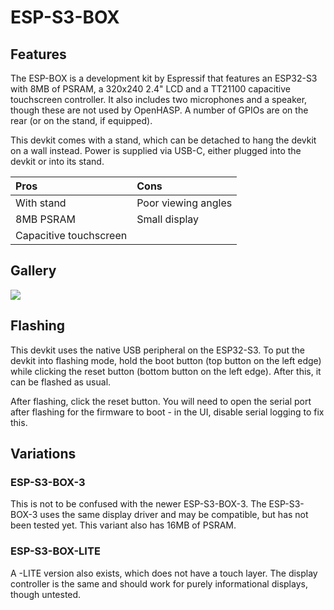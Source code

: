 # ESP-S3-BOX

## Features

The ESP-BOX is a development kit by Espressif that features an ESP32-S3 with 8MB of PSRAM, a 320x240 2.4" LCD and a TT21100 capacitive touchscreen controller. It also includes two microphones and a speaker, though these are not used by OpenHASP. A number of GPIOs are on the rear (or on the stand, if equipped).

This devkit comes with a stand, which can be detached to hang the devkit on a wall instead. Power is supplied via USB-C, either plugged into the devkit or into its stand.

| Pros                   | Cons
|:-----                  |:----
| With stand             | Poor viewing angles
| 8MB PSRAM              | Small display
| Capacitive touchscreen |

## Gallery

<div class="row justify-content-center">
    <a href="../images/esp_box.jpg" data-toggle="lightbox" data-gallery="example-gallery" class="col-sm-4" data-title="ESP-BOX" data-footer="ESP-BOX in operation showing time, environmental data and controlling a light.">
        <img src="../images/esp_box.jpg" class="img-fluid">
    </a>
</div>

## Flashing
This devkit uses the native USB peripheral on the ESP32-S3. To put the devkit into flashing mode, hold the boot button (top button on the left edge) while clicking the reset button (bottom button on the left edge). After this, it can be flashed as usual. 

After flashing, click the reset button. You will need to open the serial port after flashing for the firmware to boot - in the UI, disable serial logging to fix this.

## Variations

### ESP-S3-BOX-3
This is not to be confused with the newer ESP-S3-BOX-3. The ESP-S3-BOX-3 uses the same display driver and may be compatible, but has not been tested yet. This variant also has 16MB of PSRAM.

### ESP-S3-BOX-LITE

A -LITE version also exists, which does not have a touch layer. The display controller is the same and should work for purely informational displays, though untested.